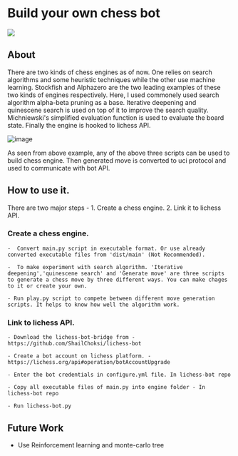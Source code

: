 # Build your own chess bot  

![](chess_gif1.gif)  



## About  

There are two kinds of chess engines as of now. One relies on search algorithms and some heuristic techniques while the other use machine learning. Stockfish and Alphazero are the two leading examples of these two kinds of engines respectively. Here, I used commonely used search algorithm alpha-beta pruning as a base. Iterative deepening and quinescene search is used on top of it to improve the search quality. Michniewski's simplified evaluation function is used to evaluate the board state. Finally the engine is hooked to lichess API.  


![image](https://user-images.githubusercontent.com/39105103/121794580-14d18b80-cc27-11eb-9f5f-23e362fd1ece.png)  


As seen from above example, any of the above three scripts can be used to build chess engine. Then generated move is converted to uci protocol and used to communicate with bot API.  


## How to use it.  

There are two major steps - 1. Create a chess engine. 2. Link it to lichess API.  

### Create a chess engine.  

    -  Convert main.py script in executable format. Or use already converted executable files from 'dist/main' (Not Recommended).  
    
    -  To make experiment with search algorithm. 'Iterative deepening','quinescene search' and 'Generate move' are three scripts to generate a chess move by three different ways. You can make chages to it or create your own. 
    
    - Run play.py script to compete between different move generation scripts. It helps to know how well the algorithm work.
    
### Link to lichess API.  

    - Download the lichess-bot-bridge from - https://github.com/ShailChoksi/lichess-bot  
    
    - Create a bot account on lichess platform. - https://lichess.org/api#operation/botAccountUpgrade  
    
    - Enter the bot credentials in configure.yml file. In lichess-bot repo 
    
    - Copy all executable files of main.py into engine folder - In lichess-bot repo  
    
    - Run lichess-bot.py  
    
    
## Future Work  

  - Use Reinforcement learning and monte-carlo tree 
 
